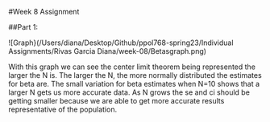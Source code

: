 
#Week 8 Assignment 

##Part 1: 


![Graph}(/Users/diana/Desktop/Github/ppol768-spring23/Individual Assignments/Rivas Garcia Diana/week-08/Betasgraph.png) 

With this graph we can see the center limit theorem being represented the larger the N is. The larger the N, the more normally distributed the estimates for beta are. The small variation for beta estimates when N=10 shows that a larger N gets us more accurate data. As N grows the se and ci should be getting smaller because we are able to get more accurate results representative of the population. 